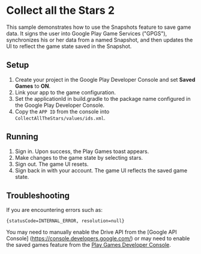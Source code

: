 # Collect all the Stars 2 #
This sample demonstrates how to use the Snapshots feature to save game data.
It signs the user into Google Play Game Services ("GPGS"), synchronizes his or
her data from a named Snapshot, and then updates the UI to reflect the game
state saved in the Snapshot.

## Setup ##
1. Create your project in the Google Play Developer Console and
   set **Saved Games** to **ON**.
2. Link your app to the game configuration.
3. Set the applicationId in build.gradle to the package name configured in
   the Google Play Developer Console.
4. Copy the `APP ID` from the console into `CollectAllTheStars/values/ids.xml`.

## Running ##
1. Sign in. Upon success, the Play Games toast appears.
2. Make changes to the game state by selecting stars.
3. Sign out. The game UI resets.
4. Sign back in with your account. The game UI reflects the saved game state.

## Troubleshooting ##
If you are encountering errors such as:

    {statusCode=INTERNAL_ERROR, resolution=null}

You may need to manually enable the Drive API from the
[Google API Console] (https://console.developers.google.com/) or may need to
enable the saved games feature from the
[Play Games Developer Console](https://play.google.com/apps/publish).
